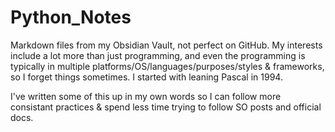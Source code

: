 # Python_Notes
Markdown files from my Obsidian Vault, not perfect on GitHub.  My interests include a lot more than just programming, and even the programming is typically in multiple platforms/OS/languages/purposes/styles & frameworks, so I forget things sometimes.  I started with leaning Pascal in 1994.

I've written some of this up in my own words so I can follow more consistant practices & spend less time trying to follow SO posts and official docs.
